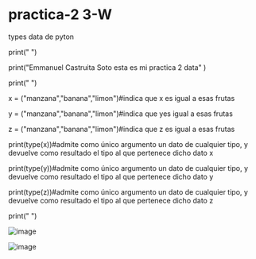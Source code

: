 # practica-2 3-W
types data de pyton

print(" ")

print("Emmanuel Castruita Soto esta es mi practica 2 data" )

print(" ")

x = ("manzana","banana","limon")#indica que x es igual a esas frutas 

y = ("manzana","banana","limon")#indica que yes igual a esas frutas 

z = ("manzana","banana","limon")#indica que z es igual a esas frutas 


print(type(x))#admite como único argumento un dato de cualquier tipo, y devuelve como resultado el tipo al que pertenece dicho dato x

print(type(y))#admite como único argumento un dato de cualquier tipo, y devuelve como resultado el tipo al que pertenece dicho dato y

print(type(z))#admite como único argumento un dato de cualquier tipo, y devuelve como resultado el tipo al que pertenece dicho dato z

print(" ")

![image](https://github.com/user-attachments/assets/e8038107-6c22-405c-904c-561cfee00acf)

![image](https://github.com/user-attachments/assets/71ef2f27-66ab-4810-8355-46a2aecf33be)

